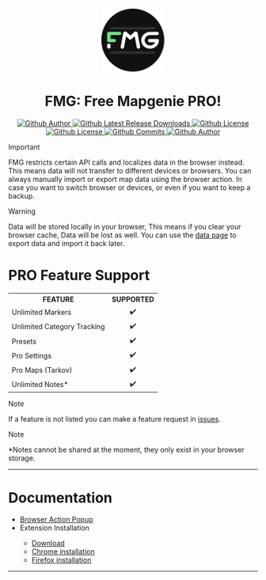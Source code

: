 <p align="center">
  <img src="./src/icons/fmg-icon-128.png" />
  <h1 align="center">FMG: Free Mapgenie PRO!</h1>
</p>
<p align="center">
    <a href="https://github.com/V1P3R-FMG">
        <img alt="Github Author" src="https://img.shields.io/badge/dynamic/json?url=https%3A%2F%2Fraw.githubusercontent.com%2FV1P3R-FMG%2Ffree-map-genie%2Fmain%2Fpackage.json&query=%24.author&label=author" />
    </a>
    <a href="https://github.com/V1P3R-FMG/free-map-genie/releases">
        <img alt="Github Latest Release Downloads" src="https://shields.io/github/downloads/V1P3R-FMG/free-map-genie/latest/total?logo=github" />
    </a>
    <a href="https://github.com/V1P3R-FMG/free-map-genie/blob/main/LICENSE">
        <img alt="Github License" src="https://shields.io/github/license/V1P3R-FMG/free-map-genie?logo=github" />
    </a>
    <a href="https://github.com/V1P3R-FMG/free-map-genie/blob/main/package.json">
        <img alt="Github License" src="https://shields.io/github/package-json/v/V1P3R-FMG/free-map-genie?logo=github" />
    </a>
    <a href="https://github.com/V1P3R-FMG/free-map-genie/commits/main">
        <img alt="Github Commits" src="https://shields.io/github/commit-activity/t/V1P3R-FMG/free-map-genie?logo=github" />
    </a>
    <a href="https://github.com/V1P3R-FMG/free-map-genie/issues">
        <img alt="Github Author" src="https://img.shields.io/github/issues/V1P3R-FMG/free-map-genie" />
    </a>
</p>

> [!IMPORTANT]
> FMG restricts certain API calls and localizes data in the browser instead.
> This means data will not transfer to different devices or browsers. You can always manually
> import or export map data using the browser action.
> In case you want to switch browser or devices, or even if you want to keep a backup.

> [!WARNING]
> Data will be stored locally in your browser, This means if you clear your browser cache, Data will
> be lost as well. You can use the [data page](/docs/popup.md#data) to export data and import it back
> later.

<h1>PRO Feature Support</h1>
<table>
	<tr>
		<th>FEATURE</th>
		<th>SUPPORTED</th>
	</tr>
	<tr>
		<td>Unlimited Markers</td>
		<td align="center">✔️</td>
	</tr>
	<tr>
		<td>Unlimited Category Tracking</td>
		<td align="center">✔️</td>
	</tr>
	<tr>
		<td>Presets</td>
		<td align="center">✔️</td>
	</tr>
	<tr>
		<td>Pro Settings</td>
		<td align="center">✔️</td>
	</tr>
	<tr>
		<td>Pro Maps (Tarkov)</td>
		<td align="center">✔️</td>
	</tr>
	<tr>
		<td>Unlimited Notes*</td>
		<td align="center">✔️</td>
	</tr>
</table>

> [!NOTE]
> If a feature is not listed you can make a feature request in [issues](https://github.com/V1P3R-FMG/free-map-genie/issues).

> [!NOTE]
> \*Notes cannot be shared at the moment, they only exist in your browser storage.
 
<hr/>
<h1>Documentation</h1>
<ul>
	<li><a href="/docs/popup.md">Browser Action Popup</a></li>
    <li>Extension Installation</li>
    <ul>
        <li><a href="https://github.com/V1P3R-FMG/free-map-genie/releases/latest">Download</a></li>
        <li><a href="/docs/installation/chrome.md">Chrome installation</a></li>
        <li><a href="/docs/installation/firefox.md">Firefox installation</a></li>
    </ul>
</ul>

<hr/>
